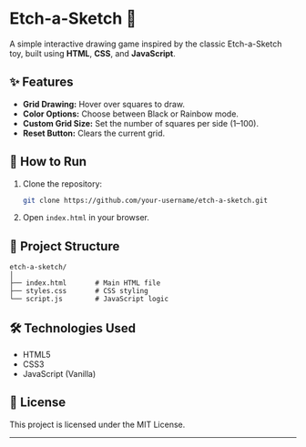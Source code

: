 # Etch-a-Sketch 🎨

A simple interactive drawing game inspired by the classic Etch-a-Sketch toy, built using **HTML**, **CSS**, and **JavaScript**.

## ✨ Features

- **Grid Drawing:** Hover over squares to draw.
- **Color Options:** Choose between Black or Rainbow mode.
- **Custom Grid Size:** Set the number of squares per side (1–100).
- **Reset Button:** Clears the current grid.

## 🚀 How to Run

1. Clone the repository:
   
   ```bash
   git clone https://github.com/your-username/etch-a-sketch.git
   ```
3. Open `index.html` in your browser.

## 📁 Project Structure

```
etch-a-sketch/
│
├── index.html       # Main HTML file
├── styles.css       # CSS styling
└── script.js        # JavaScript logic
```

## 🛠 Technologies Used

- HTML5
- CSS3
- JavaScript (Vanilla)

## 📄 License

This project is licensed under the MIT License.

---

